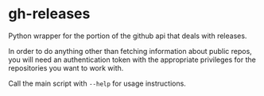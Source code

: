 # gh-releases

Python wrapper for the portion of the github api that deals with releases.

In order to do anything other than fetching information about public repos,
you will need an authentication token with the appropriate privileges for
the repositories you want to work with.

Call the main script with `--help` for usage instructions.
